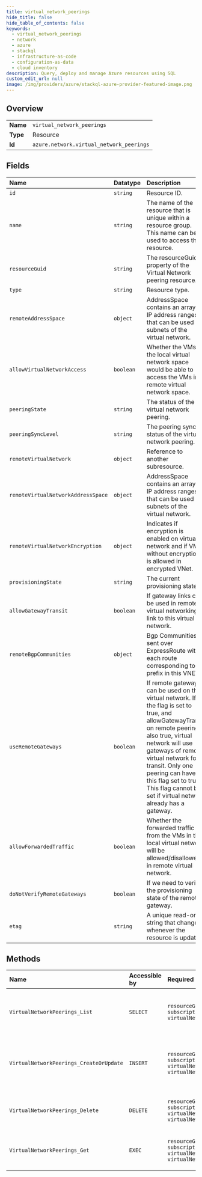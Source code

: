 ```yaml
---
title: virtual_network_peerings
hide_title: false
hide_table_of_contents: false
keywords:
  - virtual_network_peerings
  - network
  - azure    
  - stackql
  - infrastructure-as-code
  - configuration-as-data
  - cloud inventory
description: Query, deploy and manage Azure resources using SQL
custom_edit_url: null
image: /img/providers/azure/stackql-azure-provider-featured-image.png
---
```

  
    

## Overview
<table><tbody>
<tr><td><b>Name</b></td><td><code>virtual_network_peerings</code></td></tr>
<tr><td><b>Type</b></td><td>Resource</td></tr>
<tr><td><b>Id</b></td><td><code>azure.network.virtual_network_peerings</code></td></tr>
</tbody></table>

## Fields
| Name | Datatype | Description |
|:-----|:---------|:------------|
| `id` | `string` | Resource ID. |
| `name` | `string` | The name of the resource that is unique within a resource group. This name can be used to access the resource. |
| `resourceGuid` | `string` | The resourceGuid property of the Virtual Network peering resource. |
| `type` | `string` | Resource type. |
| `remoteAddressSpace` | `object` | AddressSpace contains an array of IP address ranges that can be used by subnets of the virtual network. |
| `allowVirtualNetworkAccess` | `boolean` | Whether the VMs in the local virtual network space would be able to access the VMs in remote virtual network space. |
| `peeringState` | `string` | The status of the virtual network peering. |
| `peeringSyncLevel` | `string` | The peering sync status of the virtual network peering. |
| `remoteVirtualNetwork` | `object` | Reference to another subresource. |
| `remoteVirtualNetworkAddressSpace` | `object` | AddressSpace contains an array of IP address ranges that can be used by subnets of the virtual network. |
| `remoteVirtualNetworkEncryption` | `object` | Indicates if encryption is enabled on virtual network and if VM without encryption is allowed in encrypted VNet. |
| `provisioningState` | `string` | The current provisioning state. |
| `allowGatewayTransit` | `boolean` | If gateway links can be used in remote virtual networking to link to this virtual network. |
| `remoteBgpCommunities` | `object` | Bgp Communities sent over ExpressRoute with each route corresponding to a prefix in this VNET. |
| `useRemoteGateways` | `boolean` | If remote gateways can be used on this virtual network. If the flag is set to true, and allowGatewayTransit on remote peering is also true, virtual network will use gateways of remote virtual network for transit. Only one peering can have this flag set to true. This flag cannot be set if virtual network already has a gateway. |
| `allowForwardedTraffic` | `boolean` | Whether the forwarded traffic from the VMs in the local virtual network will be allowed/disallowed in remote virtual network. |
| `doNotVerifyRemoteGateways` | `boolean` | If we need to verify the provisioning state of the remote gateway. |
| `etag` | `string` | A unique read-only string that changes whenever the resource is updated. |
## Methods
| Name | Accessible by | Required Params | Description |
|:-----|:--------------|:----------------|:------------|
| `VirtualNetworkPeerings_List` | `SELECT` | `resourceGroupName, subscriptionId, virtualNetworkName` | Gets all virtual network peerings in a virtual network. |
| `VirtualNetworkPeerings_CreateOrUpdate` | `INSERT` | `resourceGroupName, subscriptionId, virtualNetworkName, virtualNetworkPeeringName` | Creates or updates a peering in the specified virtual network. |
| `VirtualNetworkPeerings_Delete` | `DELETE` | `resourceGroupName, subscriptionId, virtualNetworkName, virtualNetworkPeeringName` | Deletes the specified virtual network peering. |
| `VirtualNetworkPeerings_Get` | `EXEC` | `resourceGroupName, subscriptionId, virtualNetworkName, virtualNetworkPeeringName` | Gets the specified virtual network peering. |
